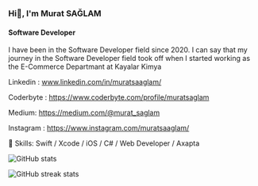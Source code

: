 ### Hi👋, I'm Murat SAĞLAM
#### Software Developer

I have been in the Software Developer field since 2020. I can say that my journey in the Software Developer field took off when I started working as the E-Commerce Departmant at Kayalar Kimya

Linkedin : www.linkedin.com/in/muratsaaglam/

Coderbyte : https://www.coderbyte.com/profile/muratsaglam

Medium: https://medium.com/@murat_saglam

Instagram : https://www.instagram.com/muratsaaglam/ 


🔭 Skills: Swift / Xcode / iOS / C# / Web Developer / Axapta


![GitHub stats](https://github-readme-stats.vercel.app/api?username=muratsaaglam&show_icons=true)  

![GitHub streak stats](https://github-readme-streak-stats.herokuapp.com/?user=muratsaaglam)  

